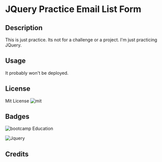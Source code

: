 # JQuery Practice Email List Form

## Description

This is just practice.  Its not for a challenge or a project.  I'm just practicing JQuery.

## Usage

It probably won't be deployed.  


## License

Mit License
![mit](https://img.shields.io/badge/License-MIT-yellow.svg)

## Badges
![bootcamp Education](https://img.shields.io/badge/bootcamp-Education-red)

![Jquery](https://img.shields.io/badge/Jquery-0769AD?style=for-the-badge&logo=jquery&logoColor=white)

## Credits